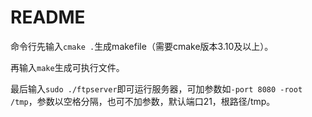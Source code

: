 # README

命令行先输入`cmake .`生成makefile（需要cmake版本3.10及以上）。

再输入`make`生成可执行文件。

最后输入`sudo ./ftpserver`即可运行服务器，可加参数如`-port 8080 -root /tmp`，参数以空格分隔，也可不加参数，默认端口21，根路径/tmp。
